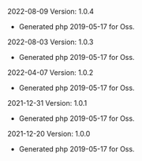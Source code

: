 2022-08-09 Version: 1.0.4
- Generated php 2019-05-17 for Oss.

2022-08-03 Version: 1.0.3
- Generated php 2019-05-17 for Oss.

2022-04-07 Version: 1.0.2
- Generated php 2019-05-17 for Oss.

2021-12-31 Version: 1.0.1
- Generated php 2019-05-17 for Oss.

2021-12-20 Version: 1.0.0
- Generated php 2019-05-17 for Oss.

